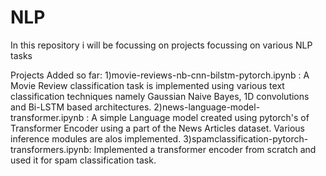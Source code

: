 # NLP
In this repository i will be focussing on projects focussing on various NLP tasks

Projects Added so far:
1)movie-reviews-nb-cnn-bilstm-pytorch.ipynb :  A Movie Review classification  task is implemented using various text classification techniques namely
  Gaussian Naive Bayes, 1D convolutions and Bi-LSTM based architectures.
2)news-language-model-transformer.ipynb : A simple Language model  created using pytorch's of Transformer Encoder using a part of the News Articles dataset. 
  Various inference modules are alos implemented.
3)spamclassification-pytorch-transformers.ipynb: Implemented a transformer encoder from scratch and used it for spam classification task.
